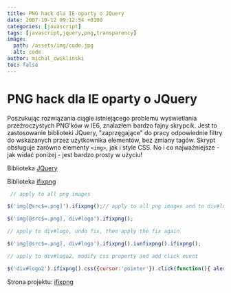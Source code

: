 ```yaml
---
title: PNG hack dla IE oparty o JQuery
date: 2007-10-12 09:12:54 +0100
categories: [javascript]
tags: [javascript,jquery,png,transparency]
image:
  path: /assets/img/code.jpg
  alt: code
author: michal_cwiklinski
toc: false
---
```


# PNG hack dla IE oparty o JQuery

Poszukując rozwiązania ciągle istniejącego problemu wyświetlania przeźroczystych PNG'ków w IE6, znalazłem bardzo fajny skrypcik. Jest to zastosowanie biblioteki JQuery, "zaprzęgające" do pracy odpowiednie filtry do wskazanych przez użytkownika elementów, bez zmiany tagów. Skrypt obsługuje zarówno elementy `<img>`, jak i style CSS. No i co najważniejsze - jak widać poniżej - jest bardzo prosty w użyciu!

Biblioteka [JQuery](http://jquery.khurshid.com/jquery-1.2.1.pack.js)

Biblioteka [ifixpng](http://jquery.khurshid.com/jquery.ifixpng.js)

```javascript
 // apply to all png images

$('img[@src$=.png]').ifixpng();// apply to all png images and to div#logo

$('img[@src$=.png], div#logo').ifixpng();

// apply to div#logo, undo fix, then apply the fix again

$('img[@src$=.png], div#logo').ifixpng().iunfixpng().ifixpng();

// apply to div#logo2, modify css property and add click event

$('div#logo2').ifixpng().css({cursor:'pointer'}).click(function(){ alert('ifixpng is cool!'); });
```

Strona projektu: [ifixpng](http://jquery.khurshid.com/ifixpng.php)